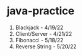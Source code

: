 # java-practice
1. Blackjack - 4/19/22
2. Client/Server - 4/21/22
3. Fibonacci - 5/18/22
4. Reverse String - 5/20/22
